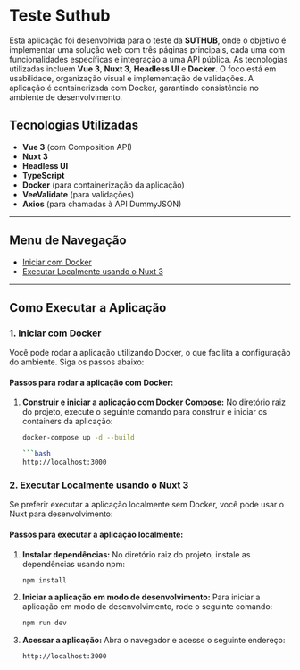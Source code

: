 # Teste Suthub

Esta aplicação foi desenvolvida para o teste da **SUTHUB**, onde o objetivo é implementar uma solução web com três páginas principais, cada uma com funcionalidades específicas e integração a uma API pública. As tecnologias utilizadas incluem **Vue 3**, **Nuxt 3**, **Headless UI** e **Docker**. O foco está em usabilidade, organização visual e implementação de validações. A aplicação é containerizada com Docker, garantindo consistência no ambiente de desenvolvimento.

## Tecnologias Utilizadas

- **Vue 3** (com Composition API)
- **Nuxt 3**
- **Headless UI**
- **TypeScript**
- **Docker** (para containerização da aplicação)
- **VeeValidate** (para validações)
- **Axios** (para chamadas à API DummyJSON)

---

## Menu de Navegação

- [Iniciar com Docker](#1-iniciar-com-docker)
- [Executar Localmente usando o Nuxt 3](#2-executar-localmente-usando-o-nuxt-3)

---

## Como Executar a Aplicação

### 1. Iniciar com Docker

Você pode rodar a aplicação utilizando Docker, o que facilita a configuração do ambiente. Siga os passos abaixo:

#### Passos para rodar a aplicação com Docker:

1. **Construir e iniciar a aplicação com Docker Compose:**
   No diretório raiz do projeto, execute o seguinte comando para construir e iniciar os containers da aplicação:

   ```bash
   docker-compose up -d --build

   ```bash
   http://localhost:3000


### 2. Executar Localmente usando o Nuxt 3

Se preferir executar a aplicação localmente sem Docker, você pode usar o Nuxt para desenvolvimento:

#### Passos para executar a aplicação localmente:

1. **Instalar dependências:**
   No diretório raiz do projeto, instale as dependências usando npm:

   ```bash
   npm install

2. **Iniciar a aplicação em modo de desenvolvimento:**
  Para iniciar a aplicação em modo de desenvolvimento, rode o seguinte comando:

   ```bash
   npm run dev

3. **Acessar a aplicação:**
   Abra o navegador e acesse o seguinte endereço:

   ```bash
   http://localhost:3000
